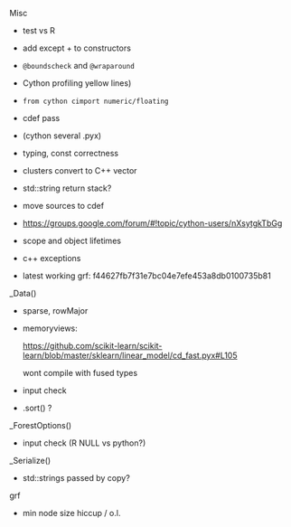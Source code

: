 
Misc
* test vs R

* add except + to constructors

* `@boundscheck` and `@wraparound`

* Cython profiling yellow lines)

* `from cython cimport numeric/floating`

* cdef pass

* (cython several .pyx)

* typing, const correctness

* clusters convert to C++ vector

* std::string return stack?

* move sources to cdef

* https://groups.google.com/forum/#!topic/cython-users/nXsytgkTbGg

* scope and object lifetimes

* c++ exceptions

* latest working grf: f44627fb7f31e7bc04e7efe453a8db0100735b81

_Data()
* sparse, rowMajor
* memoryviews:

  https://github.com/scikit-learn/scikit-learn/blob/master/sklearn/linear_model/cd_fast.pyx#L105

  wont compile with fused types
* input check
* .sort() ?

_ForestOptions()
* input check (R NULL vs python?)

_Serialize()
* std::strings passed by copy?

grf
* min node size hiccup / o.l.
